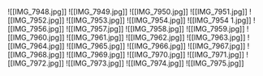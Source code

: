 ![[IMG_7948.jpg]]
![[IMG_7949.jpg]]
![[IMG_7950.jpg]]
![[IMG_7951.jpg]]
![[IMG_7952.jpg]]
![[IMG_7953.jpg]]
![[IMG_7954.jpg]]
![[IMG_7954 1.jpg]]
![[IMG_7956.jpg]]
![[IMG_7957.jpg]]
![[IMG_7958.jpg]]
![[IMG_7959.jpg]]
![[IMG_7960.jpg]]
![[IMG_7961.jpg]]
![[IMG_7962.jpg]]
![[IMG_7963.jpg]]
![[IMG_7964.jpg]]
![[IMG_7965.jpg]]
![[IMG_7966.jpg]]
![[IMG_7967.jpg]]
![[IMG_7968.jpg]]
![[IMG_7969.jpg]]
![[IMG_7970.jpg]]
![[IMG_7971.jpg]]
![[IMG_7972.jpg]]
![[IMG_7973.jpg]]
![[IMG_7974.jpg]]
![[IMG_7975.jpg]]